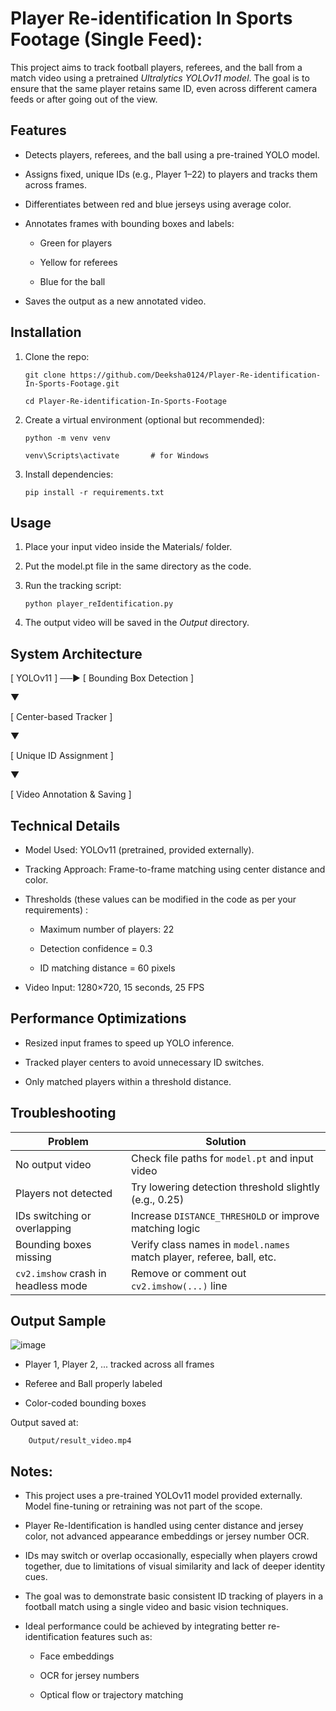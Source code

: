 # Player Re-identification In Sports Footage (Single Feed):

This project aims to track football players, referees, and the ball from a match video using a pretrained *Ultralytics YOLOv11 model*. The goal is to ensure that the same player retains same ID, even across different camera feeds or after going out of the view.


## Features

- Detects players, referees, and the ball using a pre-trained YOLO model.

- Assigns fixed, unique IDs (e.g., Player 1–22) to players and tracks them across frames.

- Differentiates between red and blue jerseys using average color.

- Annotates frames with bounding boxes and labels:

    - Green for players

    - Yellow for referees

    - Blue for the ball

- Saves the output as a new annotated video.


## Installation

1. Clone the repo:

       git clone https://github.com/Deeksha0124/Player-Re-identification-In-Sports-Footage.git
   
       cd Player-Re-identification-In-Sports-Footage


2. Create a virtual environment (optional but recommended):

       python -m venv venv
    
       venv\Scripts\activate       # for Windows
 
3. Install dependencies:
  
       pip install -r requirements.txt



## Usage

1. Place your input video inside the Materials/ folder.

2. Put the model.pt file in the same directory as the code.

3. Run the tracking script:

       python player_reIdentification.py
   
5. The output video will be saved in the *Output* directory.


## System Architecture

[ YOLOv11 ] ──► [ Bounding Box Detection ]
			
   ▼
			
[ Center-based Tracker ]
   
   ▼
			
[ Unique ID Assignment ]

   ▼
			
[ Video Annotation & Saving ]


## Technical Details

- Model Used: YOLOv11 (pretrained, provided externally).

- Tracking Approach: Frame-to-frame matching using center distance and color.

- Thresholds (these values can be modified in the code as per your requirements) :

    - Maximum number of players: 22

    - Detection confidence = 0.3

    - ID matching distance = 60 pixels

- Video Input: 1280×720, 15 seconds, 25 FPS


##  Performance Optimizations

- Resized input frames to speed up YOLO inference.

- Tracked player centers to avoid unnecessary ID switches.

- Only matched players within a threshold distance.

## Troubleshooting

| Problem                          | Solution                                                                 |
|----------------------------------|--------------------------------------------------------------------------|
| No output video                  | Check file paths for `model.pt` and input video                          |
| Players not detected             | Try lowering detection threshold slightly (e.g., 0.25)                   |
| IDs switching or overlapping     | Increase `DISTANCE_THRESHOLD` or improve matching logic                  |
| Bounding boxes missing           | Verify class names in `model.names` match player, referee, ball, etc.   |
| `cv2.imshow` crash in headless mode | Remove or comment out `cv2.imshow(...)` line                          |



## Output Sample

![image](https://github.com/user-attachments/assets/89744aa2-ba29-4bb3-8367-af5eb9633bd1)

- Player 1, Player 2, ... tracked across all frames

- Referee and Ball properly labeled

- Color-coded bounding boxes

Output saved at: 

        Output/result_video.mp4



## Notes:

- This project uses a pre-trained YOLOv11 model provided externally. Model fine-tuning or retraining was not part of the scope.

- Player Re-Identification is handled using center distance and jersey color, not advanced appearance embeddings or jersey number OCR.

- IDs may switch or overlap occasionally, especially when players crowd together, due to limitations of visual similarity and lack of deeper identity cues.

- The goal was to demonstrate basic consistent ID tracking of players in a football match using a single video and basic vision techniques.

- Ideal performance could be achieved by integrating better re-identification features such as:

  - Face embeddings

  - OCR for jersey numbers

  - Optical flow or trajectory matching


